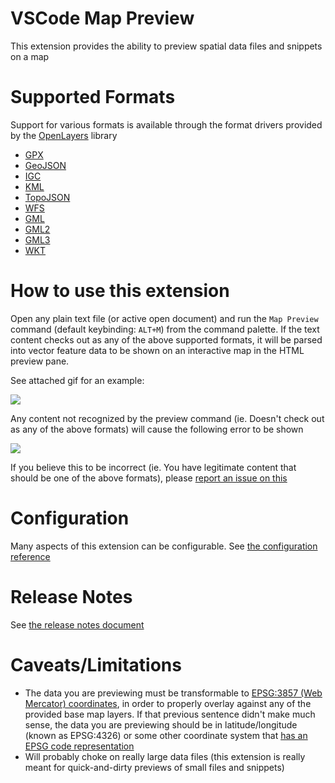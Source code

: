 # VSCode Map Preview

This extension provides the ability to preview spatial data files and snippets on a map

# Supported Formats

Support for various formats is available through the format drivers provided by the [OpenLayers](http://openlayers.org/) library

 * [GPX](https://openlayers.org/en/latest/apidoc/module-ol_format_GPX.html)
 * [GeoJSON](https://openlayers.org/en/latest/apidoc/module-ol_format_GeoJSON.html)
 * [IGC](https://openlayers.org/en/latest/apidoc/module-ol_format_IGC.html)
 * [KML](https://openlayers.org/en/latest/apidoc/module-ol_format_KML.html)
 * [TopoJSON](http://openlayers.org/en/latest/apidoc/module-ol_format_TopoJSON.html)
 * [WFS](http://openlayers.org/en/latest/apidoc/module-ol_format_WFS.html)
 * [GML](http://openlayers.org/en/latest/apidoc/module-ol_format_GML.html)
 * [GML2](http://openlayers.org/en/latest/apidoc/module-ol_format_GML2.html)
 * [GML3](http://openlayers.org/en/latest/apidoc/module-ol_format_GML3.html)
 * [WKT](http://openlayers.org/en/latest/apidoc/module-ol_format_WKT.html)

# How to use this extension

Open any plain text file (or active open document) and run the `Map Preview` command (default keybinding: `ALT+M`) from the command palette. If the 
text content checks out as any of the above supported formats, it will be parsed into vector feature data
to be shown on an interactive map in the HTML preview pane.

See attached gif for an example:

 ![](https://github.com/jumpinjackie/vscode-map-preview/raw/master/doc/map_preview.gif)

Any content not recognized by the preview command (ie. Doesn't check out as any of the above formats) will cause the following error to be shown

 ![](https://github.com/jumpinjackie/vscode-map-preview/raw/master/doc/preview_error.png)

If you believe this to be incorrect (ie. You have legitimate content that should be one of the above formats), please [report an issue on this](https://github.com/jumpinjackie/vscode-map-preview/issues)

# Configuration

Many aspects of this extension can be configurable. See [the configuration reference](https://github.com/jumpinjackie/vscode-map-preview/blob/master/CONFIGURATION.md)

# Release Notes

See [the release notes document](https://github.com/jumpinjackie/vscode-map-preview/blob/master/RELEASE_NOTES.md)

# Caveats/Limitations

 * The data you are previewing must be transformable to [EPSG:3857 (Web Mercator) coordinates](http://wiki.openstreetmap.org/wiki/EPSG:3857), in order to properly overlay against any of the provided base map layers. If that previous sentence didn't make much sense, the data you are previewing should be in latitude/longitude (known as EPSG:4326) or some other coordinate system that [has an EPSG code representation](http://epsg.io/) 
 * Will probably choke on really large data files (this extension is really meant for quick-and-dirty previews of small files and snippets)